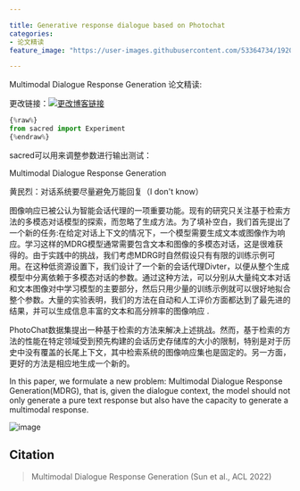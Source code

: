 ```yaml
---

title: Generative response dialogue based on Photochat
categories:
- 论文精读
feature_image: "https://user-images.githubusercontent.com/53364734/192078882-190b1b14-a1ee-4590-ac1f-56ac81ffeb56.png"

---
```

 Multimodal Dialogue Response Generation 论文精读:
<!-- more -->

更改链接：[![更改博客链接](https://user-images.githubusercontent.com/53364734/192180297-c1654533-eb5f-4bf9-aa9f-ab830208a5e3.png)](https://github.com/lizeyujack/lizeyujack.github.io/edit/main/_posts/2022-10-12-example-post-22.md)



```python
{%raw%}
from sacred import Experiment
{%endraw%}
```
sacred可以用来调整参数进行输出测试：

Multimodal Dialogue Response Generation

黄民烈：对话系统要尽量避免万能回复（I don't know）

图像响应已被公认为智能会话代理的一项重要功能。现有的研究只关注基于检索方法的多模态对话模型的探索，而忽略了生成方法。为了填补空白，我们首先提出了一个新的任务:在给定对话上下文的情况下，一个模型需要生成文本或图像作为响应。学习这样的MDRG模型通常需要包含文本和图像的多模态对话，这是很难获得的。由于实践中的挑战，我们考虑MDRG时自然假设只有有限的训练示例可用。在这种低资源设置下，我们设计了一个新的会话代理Divter，以便从整个生成模型中分离依赖于多模态对话的参数。通过这种方法，可以分别从大量纯文本对话和文本图像对中学习模型的主要部分，然后只用少量的训练示例就可以很好地拟合整个参数。大量的实验表明，我们的方法在自动和人工评价方面都达到了最先进的结果，并可以生成信息丰富的文本和高分辨率的图像响应 .



PhotoChat数据集提出一种基于检索的方法来解决上述挑战。然而，基于检索的方法的性能在特定领域受到预先构建的会话历史存储库的大小的限制，特别是对于历史中没有覆盖的长尾上下文，其中检索系统的图像响应集也是固定的。另一方面，更好的方法是相应地生成一个新的。

In this paper, we formulate a new problem: Multimodal Dialogue Response Generation(MDRG), that is, given the dialogue context, the model should not only generate a pure text response but also have the capacity to generate a multimodal response.


![image](https://user-images.githubusercontent.com/53364734/195272283-3c736500-af6f-4189-815a-17b479007c50.png)



## Citation
> Multimodal Dialogue Response Generation (Sun et al., ACL 2022)
